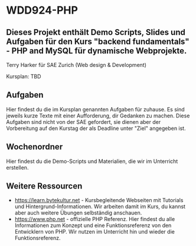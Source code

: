 # WDD924-PHP
Dieses Projekt enthält Demo Scripts, Slides und Aufgaben für den Kurs "backend fundamentals" - PHP and MySQL für dynamische Webprojekte.
---
Terry Harker für SAE Zurich (Web design & Development)

Kursplan: TBD

## Aufgaben
Hier findest du die im Kursplan genannten Aufgaben für zuhause. Es sind jeweils kurze Texte mit einer Aufforderung, dir Gedanken zu machen. Diese Aufgaben sind nicht von der SAE gefordert, sie dienen aber der Vorbereitung auf den Kurstag der als Deadline unter "Ziel" angegeben ist.

## Wochenordner
Hier findest du die Demo-Scripts und Materialien, die wir im Unterricht erstellen.

## Weitere Ressourcen
- https://learn.bytekultur.net - Kursbegleitende Webseiten mit Tutorials und Hintergrund-Informationen. Wir arbeiten damit im Kurs, du kannst aber auch weitere Übungen selbständig anschauen.
- https://www.php.net - offizielle PHP Referenz. Hier findest du alle Informationen zum Konzept und eine Funktionsreferenz von den Entwicklern von PHP. Wir nutzen im Unterricht hin und wieder die Funktionsreferenz.
